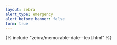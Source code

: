 ```yaml
---
layout: zebra
alert_type: emergency
alert_before_banner: false
form: true
---
```


{% include "zebra/memorable-date--text.html" %}
